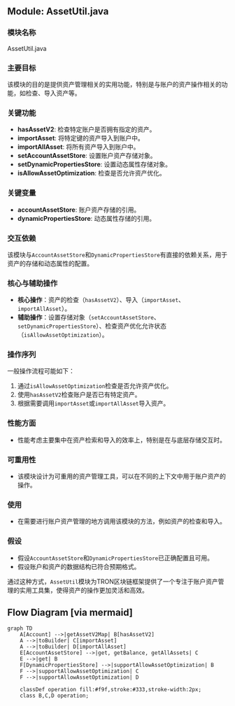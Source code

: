 ## Module: AssetUtil.java
### 模块名称
AssetUtil.java

### 主要目标
该模块的目的是提供资产管理相关的实用功能，特别是与账户的资产操作相关的功能，如检查、导入资产等。

### 关键功能
- **hasAssetV2**: 检查特定账户是否拥有指定的资产。
- **importAsset**: 将特定键的资产导入到账户中。
- **importAllAsset**: 将所有资产导入到账户中。
- **setAccountAssetStore**: 设置账户资产存储对象。
- **setDynamicPropertiesStore**: 设置动态属性存储对象。
- **isAllowAssetOptimization**: 检查是否允许资产优化。

### 关键变量
- **accountAssetStore**: 账户资产存储的引用。
- **dynamicPropertiesStore**: 动态属性存储的引用。

### 交互依赖
该模块与`AccountAssetStore`和`DynamicPropertiesStore`有直接的依赖关系，用于资产的存储和动态属性的配置。

### 核心与辅助操作
- **核心操作**：资产的检查（`hasAssetV2`）、导入（`importAsset`、`importAllAsset`）。
- **辅助操作**：设置存储对象（`setAccountAssetStore`、`setDynamicPropertiesStore`）、检查资产优化允许状态（`isAllowAssetOptimization`）。

### 操作序列
一般操作流程可能如下：
1. 通过`isAllowAssetOptimization`检查是否允许资产优化。
2. 使用`hasAssetV2`检查账户是否已有特定资产。
3. 根据需要调用`importAsset`或`importAllAsset`导入资产。

### 性能方面
- 性能考虑主要集中在资产检索和导入的效率上，特别是在与底层存储交互时。

### 可重用性
- 该模块设计为可重用的资产管理工具，可以在不同的上下文中用于账户资产的操作。

### 使用
- 在需要进行账户资产管理的地方调用该模块的方法，例如资产的检查和导入。

### 假设
- 假设`AccountAssetStore`和`DynamicPropertiesStore`已正确配置且可用。
- 假设账户和资产的数据结构已符合预期格式。

通过这种方式，`AssetUtil`模块为TRON区块链框架提供了一个专注于账户资产管理的实用工具集，使得资产的操作更加灵活和高效。
## Flow Diagram [via mermaid]
```mermaid
graph TD
    A[Account] -->|getAssetV2Map| B[hasAssetV2]
    A -->|toBuilder| C[importAsset]
    A -->|toBuilder| D[importAllAsset]
    E[AccountAssetStore] -->|get, getBalance, getAllAssets| C
    E -->|get| B
    F[DynamicPropertiesStore] -->|supportAllowAssetOptimization| B
    F -->|supportAllowAssetOptimization| C
    F -->|supportAllowAssetOptimization| D

    classDef operation fill:#f9f,stroke:#333,stroke-width:2px;
    class B,C,D operation;
```
